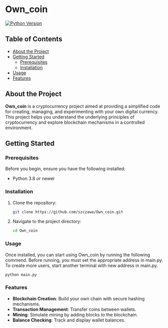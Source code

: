 # Own_coin

[![Python Version](https://img.shields.io/badge/python-3.8%2B-blue)](https://www.python.org/downloads/)

## Table of Contents

- [About the Project](#about-the-project)
- [Getting Started](#getting-started)
  - [Prerequisites](#prerequisites)
  - [Installation](#installation)
- [Usage](#usage)
- [Features](#features)

## About the Project

**Own_coin** is a cryptocurrency project aimed at providing a simplified code for creating, managing, and experimenting with your own digital currency. This project helps you understand the underlying principles of cryptocurrency and explore blockchain mechanisms in a controlled environment.

## Getting Started

### Prerequisites

Before you begin, ensure you have the following installed:

- Python 3.8 or newer

### Installation

1. Clone the repository:

   ```bash
   git clone https://github.com/szczawa/Own_coin.git

2. Navigate to the project directory:

   ```bash
   cd Own_coin

### Usage

Once installed, you can start using Own_coin by running the following commend. Before running, you must set the appropriate address in main.py. To create more users, start another terminal with new address in main.py. 

  ```bash
  python main.py
  ```

### Features

- **Blockchain Creation**: Build your own chain with secure hashing mechanisms.
- **Transaction Management**: Transfer coins between wallets.
- **Mining**: Simulate mining by adding blocks to the blockchain.
- **Balance Checking**: Track and display wallet balances.


















